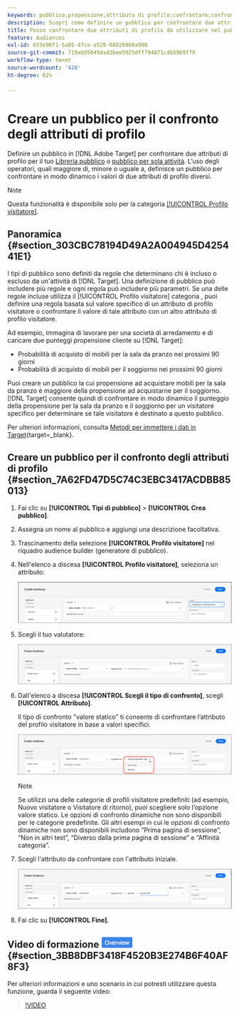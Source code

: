```yaml
---
keywords: pubblico;propensione;attributo di profilo;confrontare;confronto;creare pubblico;creazione di pubblico
description: Scopri come definire un pubblico per confrontare due attributi di profilo.
title: Posso confrontare due attributi di profilo da utilizzare nel pubblico?
feature: Audiences
exl-id: 033e90f1-5a05-4fce-a520-68826860a908
source-git-commit: 719eb95049dad3bee5925dff794871cd65969f79
workflow-type: tm+mt
source-wordcount: '428'
ht-degree: 62%

---
```


# Creare un pubblico per il confronto degli attributi di profilo

Definire un pubblico in [!DNL Adobe Target] per confrontare due attributi di profilo per il tuo [Libreria pubblico](/help/main/c-target/c-audiences/audiences.md) o [pubblico per sola attività](/help/main/c-target/creating-activity-only-audience.md). L’uso degli operatori, quali maggiore di, minore o uguale a, definisce un pubblico per confrontare in modo dinamico i valori di due attributi di profilo diversi.

>[!NOTE]
>
>Questa funzionalità è disponibile solo per la categoria [[!UICONTROL Profilo visitatore]](/help/main/c-target/c-audiences/c-target-rules/visitor-profile.md#concept_E972690B9A4C4372A34229FA37EDA38E).

## Panoramica {#section_303CBC78194D49A2A004945D425441E1}

I tipi di pubblico sono definiti da regole che determinano chi è incluso o escluso da un&#39;attività di [!DNL Target]. Una definizione di pubblico può includere più regole e ogni regola può includere più parametri. Se una delle regole incluse utilizza il [!UICONTROL Profilo visitatore] categoria , puoi definire una regola basata sul valore specifico di un attributo di profilo visitatore o confrontare il valore di tale attributo con un altro attributo di profilo visitatore.

Ad esempio, immagina di lavorare per una società di arredamento e di caricare due punteggi propensione cliente su [!DNL Target]:

* Probabilità di acquisto di mobili per la sala da pranzo nei prossimi 90 giorni
* Probabilità di acquisto di mobili per il soggiorno nei prossimi 90 giorni

Puoi creare un pubblico la cui propensione ad acquistare mobili per la sala da pranzo è maggiore della propensione ad acquistarne per il soggiorno. [!DNL Target] consente quindi di confrontare in modo dinamico il punteggio della propensione per la sala da pranzo e il soggiorno per un visitatore specifico per determinare se tale visitatore è destinato a questo pubblico.

Per ulteriori informazioni, consulta [Metodi per immettere i dati in Target](https://developer.adobe.com/target/before-implement/methods-to-get-data-into-target/methods-to-get-data-into-target/){target=_blank}.

## Creare un pubblico per il confronto degli attributi di profilo {#section_7A62FD47D5C74C3EBC3417ACDBB85013}

1. Fai clic su **[!UICONTROL Tipi di pubblico]** > **[!UICONTROL Crea pubblico]**.
1. Assegna un nome al pubblico e aggiungi una descrizione facoltativa.
1. Trascinamento della selezione **[!UICONTROL Profilo visitatore]** nel riquadro audience builder (generatore di pubblico).
1. Nell&#39;elenco a discesa **[!UICONTROL Profilo visitatore]**, seleziona un attributo:

   ![Punteggio tendenza 1](assets/propensity_score_1.png)

1. Scegli il tuo valutatore:

   ![Punteggio tendenza 2](assets/propensity_score_2.png)

1. Dall&#39;elenco a discesa **[!UICONTROL Scegli il tipo di confronto]**, scegli **[!UICONTROL Attributo]**.

   Il tipo di confronto &quot;valore statico&quot; ti consente di confrontare l’attributo del profilo visitatore in base a valori specifici.

   ![Punteggio tendenza 3](assets/propensity_score_3.png)

   >[!NOTE]
   >
   >Se utilizzi una delle categorie di profili visitatore predefiniti (ad esempio, Nuovo visitatore o Visitatore di ritorno), puoi scegliere solo l’opzione valore statico. Le opzioni di confronto dinamiche non sono disponibili per le categorie predefinite. Gli altri esempi in cui le opzioni di confronto dinamiche non sono disponibili includono “Prima pagina di sessione”, “Non in altri test”, “Diverso dalla prima pagina di sessione” e “Affinità categoria”.

1. Scegli l&#39;attributo da confrontare con l&#39;attributo iniziale.

   ![](assets/propensity_score_4.png)

1. Fai clic su **[!UICONTROL Fine]**.

## Video di formazione ![Badge panoramica](/help/main/assets/overview.png) {#section_3BB8DBF3418F4520B3E274B6F40AF8F3}

Per ulteriori informazioni e uno scenario in cui potresti utilizzare questa funzione, guarda il seguente video:

>[!VIDEO](https://video.tv.adobe.com/v/23218/)
